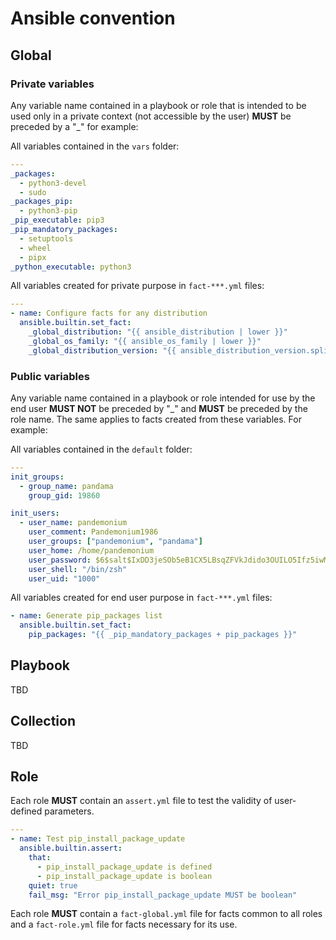 # Ansible convention

## Global

### Private variables

Any variable name contained in a playbook or role that is intended to be used only in a private context (not accessible by the user) **MUST** be preceded by a "\_" for example:

All variables contained in the `vars` folder:

```yaml
---
_packages:
  - python3-devel
  - sudo
_packages_pip:
  - python3-pip
_pip_executable: pip3
_pip_mandatory_packages:
  - setuptools
  - wheel
  - pipx
_python_executable: python3
```

All variables created for private purpose in `fact-***.yml` files:

```yaml
---
- name: Configure facts for any distribution
  ansible.builtin.set_fact:
    _global_distribution: "{{ ansible_distribution | lower }}"
    _global_os_family: "{{ ansible_os_family | lower }}"
    _global_distribution_version: "{{ ansible_distribution_version.split['.'](0) | lower }}"
```

### Public variables

Any variable name contained in a playbook or role intended for use by the end user **MUST NOT** be preceded by "\_" and **MUST** be preceded by the role name. The same applies to facts created from these variables. For example:

All variables contained in the `default` folder:

```yaml
---
init_groups:
  - group_name: pandama
    group_gid: 19860

init_users:
  - user_name: pandemonium
    user_comment: Pandemonium1986
    user_groups: ["pandemonium", "pandama"]
    user_home: /home/pandemonium
    user_password: $6$salt$IxDD3jeSOb5eB1CX5LBsqZFVkJdido3OUILO5Ifz5iwMuTS4XMS130MTSuDDl3aCI6WouIL9AjRbLCelDCy.g.
    user_shell: "/bin/zsh"
    user_uid: "1000"
```

All variables created for end user purpose in `fact-***.yml` files:

```yaml
- name: Generate pip_packages list
  ansible.builtin.set_fact:
    pip_packages: "{{ _pip_mandatory_packages + pip_packages }}"
```

## Playbook

TBD

## Collection

TBD

## Role

Each role **MUST** contain an `assert.yml` file to test the validity of user-defined parameters.

```yaml
---
- name: Test pip_install_package_update
  ansible.builtin.assert:
    that:
      - pip_install_package_update is defined
      - pip_install_package_update is boolean
    quiet: true
    fail_msg: "Error pip_install_package_update MUST be boolean"
```

Each role **MUST** contain a `fact-global.yml` file for facts common to all roles and a `fact-role.yml` file for facts necessary for its use.
